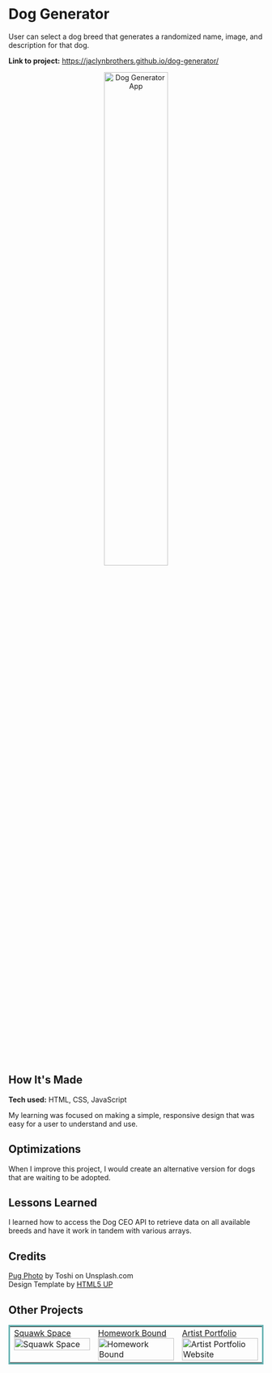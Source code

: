 # Dog Generator
User can select a dog breed that generates a randomized name, image, and description for that dog.

**Link to project:** https://jaclynbrothers.github.io/dog-generator/

<p align="center">
  <img src="https://media.giphy.com/media/51FbqdXjkmCAD4qbav/giphy.gif" alt="Dog Generator App" width="50%">
</p>

## How It's Made

**Tech used:** HTML, CSS, JavaScript

My learning was focused on making a simple, responsive design that was easy for a user to understand and use.

## Optimizations
When I improve this project, I would create an alternative version for dogs that are waiting to be adopted. 

## Lessons Learned

I learned how to access the Dog CEO API to retrieve data on all available breeds and have it work in tandem with various arrays. 

## Credits

<a href="https://unsplash.com/photos/K5pLGYJMHKk?utm_source=unsplash&utm_medium=referral&utm_content=creditShareLink">Pug Photo</a> by Toshi on Unsplash.com
<br>
Design Template by <a href="https://html5up.net/">HTML5 UP</a>

## Other Projects

<table bordercolor="#66b2b2">
  <tr>
  <td width="33.3%"  style="align:center;" valign="top">
	<a target="_blank" href="https://github.com/jaclynbrothers/squawk-space">Squawk Space</a>
    	<br>
    	<a target="_blank" href="https://github.com/jaclynbrothers/squawk-space">
    	<img src="https://media.giphy.com/media/7dsiIBgG8OuU95SUvF/giphy.gif" width="100%"  alt="Squawk Space">
        </a>
    </td>
    <td width="33.3%"  style="align:center;" valign="top">
	<a target="_blank" href="https://github.com/jaclynbrothers/homework-bound">Homework Bound</a>
    	<br>
    	<a target="_blank" href="https://github.com/jaclynbrothers/homework-bound">
    	<img src="https://media.giphy.com/media/MZ2Jzzzb77f5LKH3w4/giphy.gif" width="100%"  alt="Homework Bound">
        </a>
    </td>
    <td width="33.3%" valign="top">
	<a target="_blank" href="https://github.com/jaclynbrothers/artist-portfolio">Artist Portfolio</a>
      	<br>
        <a target="_blank" href="https://github.com/jaclynbrothers/artist-portfolio">
          <img src="https://media.giphy.com/media/OtZnHQvpwaGOxKxoi1/giphy.gif" width="100%" alt="Artist Portfolio Website">
        </a>
    </td>
  </tr>
</table>
